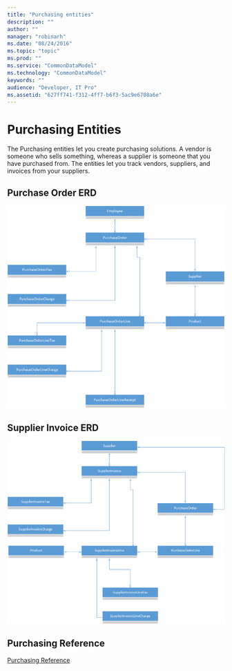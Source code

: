 ```yaml
---
title: "Purchasing entities"
description: ""
author: ""
manager: "robinarh"
ms.date: "08/24/2016"
ms.topic: "topic"
ms.prod: ""
ms.service: "CommonDataModel"
ms.technology: "CommonDataModel"
keywords: ""
audience: "Developer, IT Pro"
ms.assetid: "627ff741-f312-4ff7-b6f3-5ac9e6708a6e"
---
```


# Purchasing Entities

The Purchasing entities let you create purchasing solutions. A vendor is someone who sells something, whereas a supplier is someone that you have purchased from. The entities let you track vendors, suppliers, and invoices from your suppliers.

## Purchase Order ERD

![Purchase Order ERD](/entity-reference/media/purchase-order.png "Purchase Order ERD")

## Supplier Invoice ERD

![Supplier Invoice ERD](/entity-reference/media/supplier-invoice.png "Supplier Invoice ERD")

## Purchasing Reference

[Purchasing Reference](/entity-reference/entity-tables/purchasing.md "Purchasing Reference")
